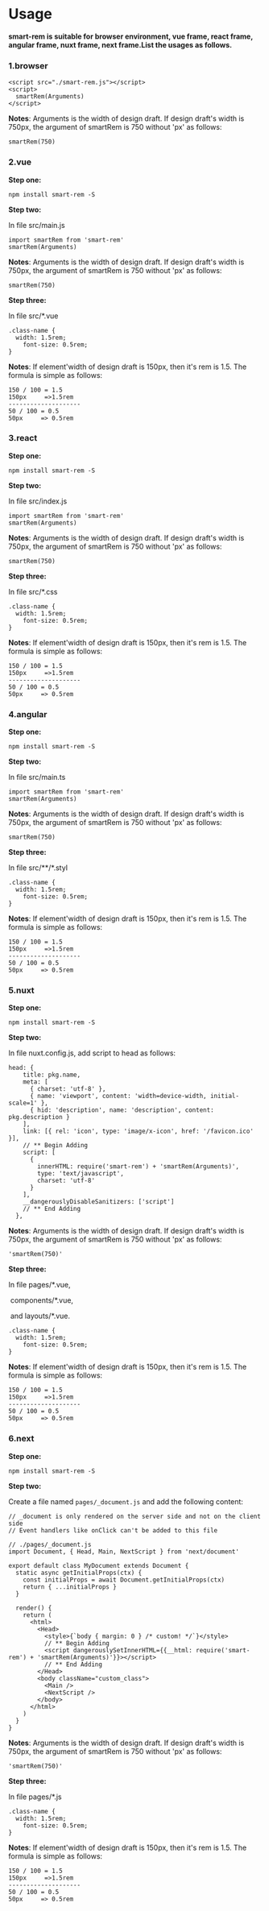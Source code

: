 # Usage

**smart-rem is suitable for browser environment, vue frame, react frame, angular frame, nuxt frame, next frame.List the usages as follows.**

### 1.browser

```
<script src="./smart-rem.js"></script>
<script>
  smartRem(Arguments)
</script>
```

**Notes**:  Arguments is the width of design draft. If  design draft's width is 750px, the argument of smartRem is 750 without 'px' as follows:

```
smartRem(750)
```



### 2.vue

**Step one:** 

```
npm install smart-rem -S
```



**Step two:**

In file src/main.js

```
import smartRem from 'smart-rem'
smartRem(Arguments)
```

**Notes**:  Arguments is the width of design draft. If  design draft's width is 750px, the argument of smartRem is 750 without 'px' as follows:

```
smartRem(750)
```



**Step three:**

In file src/*.vue

```
.class-name {
  width: 1.5rem;
	font-size: 0.5rem;
}
```

**Notes**: If element'width of design draft is 150px, then it's rem is 1.5. The formula is simple as follows:

```
150 / 100 = 1.5
150px     =>1.5rem
--------------------
50 / 100 = 0.5
50px     => 0.5rem
```



### 3.react

**Step one:** 

```
npm install smart-rem -S
```



**Step two:**

In file src/index.js

```
import smartRem from 'smart-rem'
smartRem(Arguments)
```

**Notes**:  Arguments is the width of design draft. If  design draft's width is 750px, the argument of smartRem is 750 without 'px' as follows:

```
smartRem(750)
```



**Step three:**

In file src/*.css

```
.class-name {
  width: 1.5rem;
	font-size: 0.5rem;
}
```

**Notes**: If element'width of design draft is 150px, then it's rem is 1.5. The formula is simple as follows:

```
150 / 100 = 1.5
150px     =>1.5rem
--------------------
50 / 100 = 0.5
50px     => 0.5rem
```



### 4.angular

**Step one:** 

```
npm install smart-rem -S
```



**Step two:**

In file src/main.ts

```
import smartRem from 'smart-rem'
smartRem(Arguments)
```

**Notes**:  Arguments is the width of design draft. If  design draft's width is 750px, the argument of smartRem is 750 without 'px' as follows:

```
smartRem(750)
```



**Step three:**

In file src/**/*.styl

```
.class-name {
  width: 1.5rem;
	font-size: 0.5rem;
}
```

**Notes**: If element'width of design draft is 150px, then it's rem is 1.5. The formula is simple as follows:

```
150 / 100 = 1.5
150px     =>1.5rem
--------------------
50 / 100 = 0.5
50px     => 0.5rem
```



### 5.nuxt

**Step one:** 

```
npm install smart-rem -S
```



**Step two:**

In file nuxt.config.js, add script to head as follows:

```
head: {
    title: pkg.name,
    meta: [
      { charset: 'utf-8' },
      { name: 'viewport', content: 'width=device-width, initial-scale=1' },
      { hid: 'description', name: 'description', content: pkg.description }
    ],
    link: [{ rel: 'icon', type: 'image/x-icon', href: '/favicon.ico' }],
    // ** Begin Adding
    script: [
      {
        innerHTML: require('smart-rem') + 'smartRem(Arguments)',
        type: 'text/javascript',
        charset: 'utf-8'
      }
    ],
    __dangerouslyDisableSanitizers: ['script']
    // ** End Adding
  },
```

**Notes**:  Arguments is the width of design draft. If  design draft's width is 750px, the argument of smartRem is 750 without 'px' as follows:

```
'smartRem(750)'
```



**Step three:**

In file pages/*.vue, 

​		   components/*.vue,

​           and layouts/*.vue.

```
.class-name {
  width: 1.5rem;
	font-size: 0.5rem;
}
```

**Notes**: If element'width of design draft is 150px, then it's rem is 1.5. The formula is simple as follows:

```
150 / 100 = 1.5
150px     =>1.5rem
--------------------
50 / 100 = 0.5
50px     => 0.5rem
```



### 6.next

**Step one:** 

```
npm install smart-rem -S
```



**Step two:**

Create a file named `pages/_document.js` and add the following content:

```
// _document is only rendered on the server side and not on the client side
// Event handlers like onClick can't be added to this file

// ./pages/_document.js
import Document, { Head, Main, NextScript } from 'next/document'

export default class MyDocument extends Document {
  static async getInitialProps(ctx) {
    const initialProps = await Document.getInitialProps(ctx)
    return { ...initialProps }
  }

  render() {
    return (
      <html>
        <Head>
          <style>{`body { margin: 0 } /* custom! */`}</style>
          // ** Begin Adding
          <script dangerouslySetInnerHTML={{__html: require('smart-rem') + 'smartRem(Arguments)'}}></script>
          // ** End Adding
        </Head>
        <body className="custom_class">
          <Main />
          <NextScript />
        </body>
      </html>
    )
  }
}
```

**Notes**:  Arguments is the width of design draft. If  design draft's width is 750px, the argument of smartRem is 750 without 'px' as follows:

```
'smartRem(750)'
```



**Step three:**

In file pages/*.js

```
.class-name {
  width: 1.5rem;
	font-size: 0.5rem;
}
```

**Notes**: If element'width of design draft is 150px, then it's rem is 1.5. The formula is simple as follows:

```
150 / 100 = 1.5
150px     =>1.5rem
--------------------
50 / 100 = 0.5
50px     => 0.5rem
```

